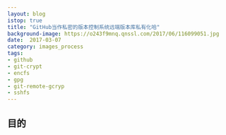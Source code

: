 ```yaml
---
layout: blog
istop: true
title: "GitHub当作私密的版本控制系统远端版本库私有化哈"
background-image: https://o243f9mnq.qnssl.com/2017/06/116099051.jpg
date:  2017-03-07
category: images_process
tags:
- github
- git-crypt
- encfs
- gpg
- git-remote-gcryp
- sshfs
---
```

 
## 目的
 
